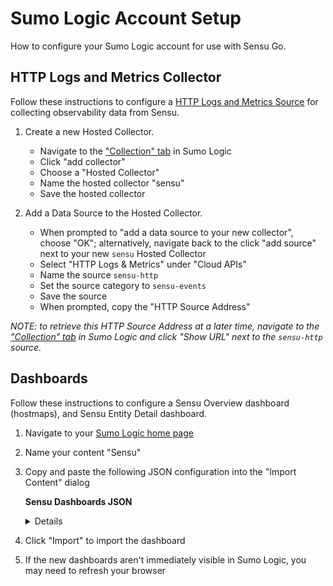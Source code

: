 # Sumo Logic Account Setup

How to configure your Sumo Logic account for use with Sensu Go.

## HTTP Logs and Metrics Collector

Follow these instructions to configure a [HTTP Logs and Metrics Source][http-source] for collecting observability data from Sensu.

1. Create a new Hosted Collector.

   - Navigate to the ["Collection" tab][collection] in Sumo Logic
   - Click "add collector"
   - Choose a "Hosted Collector"
   - Name the hosted collector "sensu"
   - Save the hosted collector

2. Add a Data Source to the Hosted Collector.

   - When prompted to "add a data source to your new collector", choose "OK"; alternatively, navigate back to the  click "add source" next to your new `sensu` Hosted Collector
   - Select "HTTP Logs & Metrics" under "Cloud APIs"
   - Name the source `sensu-http`
   - Set the source category to `sensu-events`
   - Save the source
   - When prompted, copy the "HTTP Source Address"

_NOTE: to retrieve this HTTP Source Address at a later time, navigate to the ["Collection" tab][collection] in Sumo Logic and click "Show URL" next to the `sensu-http` source._

## Dashboards

Follow these instructions to configure a Sensu Overview dashboard (hostmaps), and Sensu Entity Detail dashboard.

1. Navigate to your [Sumo Logic home page][home]
2. Name your content "Sensu"
3. Copy and paste the following JSON configuration into the "Import Content" dialog

   **Sensu Dashboards JSON**

   <details>
   {
     "type": "FolderSyncDefinition",
     "name": "Sensu",
     "description": "Sensu Go Dashboards",
     "children": [
         {
             "type": "DashboardV2SyncDefinition",
             "name": "Sensu Entity Details",
             "description": "Sensu Entity host metrics and events overview.",
             "title": "Sensu Entity Details",
             "rootPanel": null,
             "theme": "Light",
             "topologyLabelMap": {
                 "data": {}
             },
             "refreshInterval": 0,
             "timeRange": {
                 "type": "BeginBoundedTimeRange",
                 "from": {
                     "type": "RelativeTimeRangeBoundary",
                     "relativeTime": "-3h"
                 },
                 "to": null
             },
             "layout": {
                 "layoutType": "Grid",
                 "layoutStructures": [
                     {
                         "key": "panel07C8C24D85246949",
                         "structure": "{\"height\":8,\"width\":12,\"x\":0,\"y\":0}"
                     },
                     {
                         "key": "panelPANE-679CCBDEA325EA46",
                         "structure": "{\"height\":8,\"width\":12,\"x\":12,\"y\":0}"
                     },
                     {
                         "key": "panelPANE-07A5D753A4759B4B",
                         "structure": "{\"height\":8,\"width\":24,\"x\":0,\"y\":8}"
                     }
                 ]
             },
             "panels": [
                 {
                     "id": null,
                     "key": "panel07C8C24D85246949",
                     "title": "CPU Used",
                     "visualSettings": "{\"general\":{\"mode\":\"timeSeries\",\"type\":\"line\",\"displayType\":\"default\",\"markerSize\":5, \"lineDashType\":\"solid\",\"markerType\":\"none\",\"lineThickness\":1},\"title\":{\"fontSize\":14},\"axes\":{\"axisX\": {\"title\":\"\",\"titleFontSize\":11,\"labelFontSize\":10},\"axisY\":{\"title\":\"\",\"titleFontSize\":11,\"labelFontSize\":12, \"logarithmic\":false,\"unit\":{\"value\":\"%\",\"isCustom\":false}}},\"legend\":{\"enabled\":true,\"verticalAlign\":\"bottom\", \"fontSize\":12,\"maxHeight\":50,\"showAsTable\":false,\"wrap\":true},\"color\":{\"family\":\"Categorical Default\"}, \"hiddenQueryKeys\":[\"B\"],\"overrides\":[{\"series\":[],\"queries\":[\"A\"],\"properties\":{\"name\":\"CPU Used ({{ entity }}/{ { cpu }})\"}}],\"series\":{}}",
                     "keepVisualSettingsConsistentWithParent": true,
                     "panelType": "SumoSearchPanel",
                     "queries": [
                         {
                             "queryString": "metric=system_cpu_used entity={{ entity }} namespace={{ namespace }} | eval _value * .01",
                             "queryType": "Metrics",
                             "queryKey": "A",
                             "metricsQueryMode": "Advanced",
                             "metricsQueryData": null,
                             "tracesQueryData": null,
                             "parseMode": "Auto",
                             "timeSource": "Message"
                         }
                     ],
                     "description": "",
                     "timeRange": {
                         "type": "BeginBoundedTimeRange",
                         "from": {
                             "type": "RelativeTimeRangeBoundary",
                             "relativeTime": "-3h"
                         },
                         "to": null
                     },
                     "coloringRules": null,
                     "linkedDashboards": []
                 },
                 {
                     "id": null,
                     "key": "panelPANE-679CCBDEA325EA46",
                     "title": "Memory Used",
                     "visualSettings": "{\"general\":{\"mode\":\"timeSeries\",\"type\":\"line\",\"displayType\":\"default\",\"markerSize\":5, \"lineDashType\":\"solid\",\"markerType\":\"none\",\"lineThickness\":1},\"title\":{\"fontSize\":14},\"axes\":{\"axisX\": {\"title\":\"\",\"titleFontSize\":12,\"labelFontSize\":12},\"axisY\":{\"title\":\"\",\"titleFontSize\":12,\"labelFontSize\":12, \"logarithmic\":false,\"unit\":{\"value\":\"%\",\"isCustom\":false},\"unitDecimals\":0,\"hideLabels\":false}},\"legend\": {\"enabled\":true,\"verticalAlign\":\"bottom\",\"fontSize\":12,\"maxHeight\":50,\"showAsTable\":false,\"wrap\":true},\"color\": {\"family\":\"Categorical Default\"},\"series\":{},\"overrides\":[{\"series\":[],\"queries\":[\"A\"],\"properties\": {\"name\":\"Memory used ({{ entity }})\"}}]}",
                     "keepVisualSettingsConsistentWithParent": true,
                     "panelType": "SumoSearchPanel",
                     "queries": [
                         {
                             "queryString": "metric=system_mem_used entity={{ entity }} namespace={{ namespace }} | eval _value * .01",
                             "queryType": "Metrics",
                             "queryKey": "A",
                             "metricsQueryMode": "Advanced",
                             "metricsQueryData": null,
                             "tracesQueryData": null,
                             "parseMode": "Auto",
                             "timeSource": "Message"
                         }
                     ],
                     "description": "",
                     "timeRange": {
                         "type": "BeginBoundedTimeRange",
                         "from": {
                             "type": "RelativeTimeRangeBoundary",
                             "relativeTime": "-3h"
                         },
                         "to": null
                     },
                     "coloringRules": null,
                     "linkedDashboards": []
                 },
                 {
                     "id": null,
                     "key": "panelPANE-07A5D753A4759B4B",
                     "title": "Sensu Events (per 5m interval)",
                     "visualSettings": "{\"title\":{\"fontSize\":14},\"axes\":{\"axisX\":{\"title\":\"Bucket (5m)\",\"titleFontSize\":12, \"labelFontSize\":12,\"hideLabels\":true},\"axisY\":{\"title\":\"Events\",\"titleFontSize\":12,\"labelFontSize\":12, \"logarithmic\":false,\"hideLabels\":false}},\"legend\":{\"enabled\":false,\"verticalAlign\":\"bottom\",\"fontSize\":12, \"maxHeight\":50,\"showAsTable\":false,\"wrap\":true},\"series\":{},\"general\":{\"type\":\"column\",\"displayType\":\"stacked\", \"fillOpacity\":0.75,\"mode\":\"timeSeries\"},\"color\":{\"family\":\"Categorical Light\"},\"overrides\":[{\"series\":[\"0\"], \"queries\":[],\"properties\":{\"color\":\"#6cae01\",\"name\":\"OK\"}},{\"series\":[\"1\"],\"queries\":[],\"properties\": {\"color\":\"#f2da73\",\"name\":\"WARNING\"}},{\"series\":[\"2\"],\"queries\":[],\"properties\":{\"color\":\"#bf2121\", \"name\":\"CRITICAL\"}}]}",
                     "keepVisualSettingsConsistentWithParent": true,
                     "panelType": "SumoSearchPanel",
                     "queries": [
                         {
                             "queryString": "_sourceCategory=sensu-event _sourceHost={{ entity }} | json \"$check.metadata.name\",\"$check.status\", \"$check.metadata.namespace\" as check_name, check_status, check_namespace | timeslice 5m | count by _timeslice, check_status | transpose row _timeslice column check_status",
                             "queryType": "Logs",
                             "queryKey": "A",
                             "metricsQueryMode": null,
                             "metricsQueryData": null,
                             "tracesQueryData": null,
                             "parseMode": "Auto",
                             "timeSource": "Message"
                         }
                     ],
                     "description": "",
                     "timeRange": {
                         "type": "BeginBoundedTimeRange",
                         "from": {
                             "type": "RelativeTimeRangeBoundary",
                             "relativeTime": "-3h"
                         },
                         "to": null
                     },
                     "coloringRules": null,
                     "linkedDashboards": []
                 }
             ],
             "variables": [
                 {
                     "id": null,
                     "name": "entity",
                     "displayName": "entity",
                     "defaultValue": "*",
                     "sourceDefinition": {
                         "variableSourceType": "MetadataVariableSourceDefinition",
                         "filter": "namespace={{namespace}}",
                         "key": "entity"
                     },
                     "allowMultiSelect": false,
                     "includeAllOption": true,
                     "hideFromUI": false
                 },
                 {
                     "id": null,
                     "name": "namespace",
                     "displayName": "namespace",
                     "defaultValue": "*",
                     "sourceDefinition": {
                         "variableSourceType": "MetadataVariableSourceDefinition",
                         "filter": "",
                         "key": "namespace"
                     },
                     "allowMultiSelect": false,
                     "includeAllOption": true,
                     "hideFromUI": false
                 }
             ],
             "coloringRules": []
         },
         {
             "type": "DashboardV2SyncDefinition",
             "name": "Sensu Overview",
             "description": "Overview of systems under management by Sensu Go (grouped by namespace and host OS)",
             "title": "Sensu Overview",
             "rootPanel": null,
             "theme": "Light",
             "topologyLabelMap": {
                 "data": {}
             },
             "refreshInterval": 0,
             "timeRange": {
                 "type": "BeginBoundedTimeRange",
                 "from": {
                     "type": "RelativeTimeRangeBoundary",
                     "relativeTime": "-1h"
                 },
                 "to": null
             },
             "layout": {
                 "layoutType": "Grid",
                 "layoutStructures": [
                     {
                         "key": "panelPANE-BBD3A0C69A056A4D",
                         "structure": "{\"height\":9,\"width\":24,\"x\":0,\"y\":9}"
                     },
                     {
                         "key": "panel4030198BAD7CA940",
                         "structure": "{\"height\":9,\"width\":24,\"x\":0,\"y\":0}"
                     }
                 ]
             },
             "panels": [
                 {
                     "id": null,
                     "key": "panelPANE-BBD3A0C69A056A4D",
                     "title": "Entity Hostmap (CPU used by OS)",
                     "visualSettings": "{\"general\":{\"mode\":\"honeyComb\",\"type\":\"honeyComb\",\"displayType\":\"default\"},\"title\": {\"fontSize\":14},\"honeyComb\":{\"thresholds\":[{\"from\":0,\"to\":7,\"color\":\"#98ECA9\"},{\"from\":7,\"to\":20, \"color\":\"#F2DA73\"},{\"from\":20,\"to\":1000,\"color\":\"#FFB5B5\"}],\"shape\":\"hexagon\",\"groupBy\":[{\"label\":\"os\", \"value\":\"os\"},{\"label\":\"platform\",\"value\":\"platform\"}],\"aggregationType\":\"latest\"},\"series\":{},\"overrides\":[ {\"series\":[],\"queries\":[\"A\"],\"properties\":{}}],\"legend\":{\"enabled\":false}}",
                     "keepVisualSettingsConsistentWithParent": true,
                     "panelType": "SumoSearchPanel",
                     "queries": [
                         {
                             "queryString": "metric=system_cpu_used cpu=cpu-total entity={{ entity }} namespace={{ namespace }} | avg by namespace, entity,os,platform",
                             "queryType": "Metrics",
                             "queryKey": "A",
                             "metricsQueryMode": "Advanced",
                             "metricsQueryData": null,
                             "tracesQueryData": null,
                             "parseMode": "Auto",
                             "timeSource": "Message"
                         }
                     ],
                     "description": "",
                     "timeRange": null,
                     "coloringRules": null,
                     "linkedDashboards": [
                         {
                             "id": "siiult0ek2agirapE1HP7MdK8QA9z1sSWoAvprF1po1W5JWCJVL65HLJtV5M",
                             "relativePath": "../Sensu Entity Details",
                             "includeTimeRange": true,
                             "includeVariables": true
                         }
                     ]
                 },
                 {
                     "id": null,
                     "key": "panel4030198BAD7CA940",
                     "title": "Entity Hostmap (CPU used by Sensu Namespace)",
                     "visualSettings": "{\"general\":{\"mode\":\"honeyComb\",\"type\":\"honeyComb\",\"displayType\":\"default\"},\"title\": {\"fontSize\":14},\"honeyComb\":{\"thresholds\":[{\"from\":0,\"to\":7,\"color\":\"#98ECA9\"},{\"from\":7,\"to\":20, \"color\":\"#F2DA73\"},{\"from\":20,\"to\":1000,\"color\":\"#FFB5B5\"}],\"shape\":\"hexagon\",\"groupBy\":[ {\"label\":\"namespace\",\"value\":\"namespace\"}],\"aggregationType\":\"latest\"},\"series\":{},\"overrides\":[{\"series\":[], \"queries\":[\"A\"],\"properties\":{}}],\"legend\":{\"enabled\":false}}",
                     "keepVisualSettingsConsistentWithParent": true,
                     "panelType": "SumoSearchPanel",
                     "queries": [
                         {
                             "queryString": "metric=system_cpu_used cpu=cpu-total entity={{ entity }} namespace={{ namespace }}  | avg by namespace, entity,os,platform",
                             "queryType": "Metrics",
                             "queryKey": "A",
                             "metricsQueryMode": "Advanced",
                             "metricsQueryData": null,
                             "tracesQueryData": null,
                             "parseMode": "Auto",
                             "timeSource": "Message"
                         }
                     ],
                     "description": "",
                     "timeRange": null,
                     "coloringRules": null,
                     "linkedDashboards": [
                         {
                             "id": "siiult0ek2agirapE1HP7MdK8QA9z1sSWoAvprF1po1W5JWCJVL65HLJtV5M",
                             "relativePath": "../Sensu Entity Details",
                             "includeTimeRange": true,
                             "includeVariables": true
                         }
                     ]
                 }
             ],
             "variables": [
                 {
                     "id": null,
                     "name": "entity",
                     "displayName": "entity",
                     "defaultValue": "*",
                     "sourceDefinition": {
                         "variableSourceType": "MetadataVariableSourceDefinition",
                         "filter": "namespace={{namespace}}",
                         "key": "entity"
                     },
                     "allowMultiSelect": false,
                     "includeAllOption": true,
                     "hideFromUI": false
                 },
                 {
                     "id": null,
                     "name": "namespace",
                     "displayName": "namespace",
                     "defaultValue": "*",
                     "sourceDefinition": {
                         "variableSourceType": "MetadataVariableSourceDefinition",
                         "filter": "",
                         "key": "namespace"
                     },
                     "allowMultiSelect": false,
                     "includeAllOption": true,
                     "hideFromUI": false
                 }
             ],
             "coloringRules": []
         }
     ]
   }
   </details>
4. Click "Import" to import the dashboard
5. If the new dashboards aren't immediately visible in Sumo Logic, you may need to refresh your browser


[links]: #
[http-source]: https://help.sumologic.com/03Send-Data/Sources/02Sources-for-Hosted-Collectors/HTTP-Source
[collection]: https://service.sumologic.com/ui/#/collection/collection
[home]: https://service.sumologic.com/ui/#/home